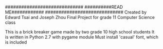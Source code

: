 #############################
##########READ ME############
#############################
Created by Edward Tsai and Joseph Zhou
Final Project for grade 11 Computer Science class

This is a brick breaker game made by two grade 10 high school students
It is written in Python 2.7 with pygame module
Must install 'casual' font, which is included

